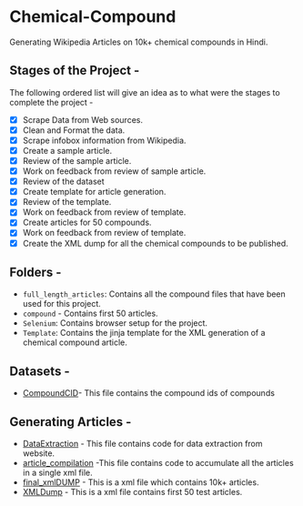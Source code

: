 # Chemical-Compound
Generating Wikipedia Articles on 10k+ chemical compounds in Hindi.

## Stages of the Project -
The following ordered list will give an idea as to what were the stages to complete the project -

- [x] Scrape Data from Web sources.
- [x] Clean and Format the data.
- [x] Scrape infobox information from Wikipedia.
- [x] Create a sample article.
- [x] Review of the sample article.
- [x] Work on feedback from review of sample article.
- [x] Review of the dataset
- [x] Create template for article generation.
- [x] Review of the template.
- [x] Work on feedback from review of template.
- [x] Create articles for 50 compounds.
- [x] Work on feedback from review of template.
- [x] Create the XML dump for all the chemical compounds to be published.

##  Folders -
- `full_length_articles`: Contains all the compound files that have been used for this project.
- `compound` - Contains first 50 articles.
- `Selenium`: Contains browser setup for the project.
- `Template`: Contains the jinja template for the XML generation of a chemical compound article.

## Datasets -
- [CompoundCID](https://github.com/indicwiki-iiit/chemical-compound/blob/main/compoundCID.csv)- This file contains the compound ids of compounds

## Generating Articles -
- [DataExtraction](https://github.com/indicwiki-iiit/chemical-compound/blob/main/DataExtraction.py) - This file contains code for data extraction from website.
- [article_compilation](https://github.com/indicwiki-iiit/chemical-compound/blob/main/article_compilation.py) -This file contains code to accumulate all the articles in a single xml file.
- [final_xmlDUMP](https://github.com/indicwiki-iiit/chemical-compound/blob/main/final_xmlDUMP.xml) - This is a xml file which contains 10k+ articles.
- [XMLDump](https://github.com/indicwiki-iiit/chemical-compound/blob/main/XMLDump.xml) - This is a xml file contains first 50 test articles.
